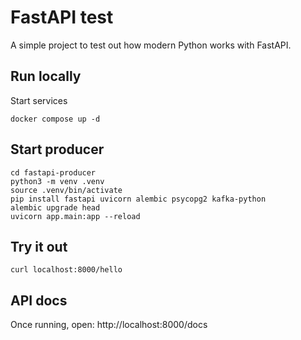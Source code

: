 # FastAPI test

A simple project to test out how modern Python works with FastAPI.

## Run locally

Start services
```
docker compose up -d
```

## Start producer
```
cd fastapi-producer
python3 -m venv .venv
source .venv/bin/activate
pip install fastapi uvicorn alembic psycopg2 kafka-python
alembic upgrade head
uvicorn app.main:app --reload
```

## Try it out

```
curl localhost:8000/hello
```

## API docs

Once running, open: http://localhost:8000/docs